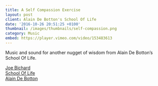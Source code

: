```yaml
---
title: A Self Compassion Exercise
layout: post
client: Alain De Botton's School Of Life
date: '2016-10-26 20:51:25 +0100'
thumbnail: /images/thumbnails/self-compassion.png
category: Music
embed: https://player.vimeo.com/video/153483613
---
```


Music and sound for another&nbsp;nugget of wisdom from Alain De Botton’s School Of Life.

[Joe Bichard](http://www.joebichard.com/)  
[School Of Life](http://t.umblr.com/redirect?z=http%3A%2F%2Fwww.theschooloflife.com%2F&amp;t=NGYzYzY1ZThlMjQzN2Q4NjI4YTUzYjJhNWYzYWQ5NGZmNTQ5ZTM1Nyxud25Ha1pqOQ%3D%3D)  
[Alain De Botton](http://t.umblr.com/redirect?z=http%3A%2F%2Falaindebotton.com%2F&amp;t=MzRlODMzN2VkZTY3MDIxNTE4NDJlZTg1NmZjOGI0OGMxNjI0ODY0Yixud25Ha1pqOQ%3D%3D)
